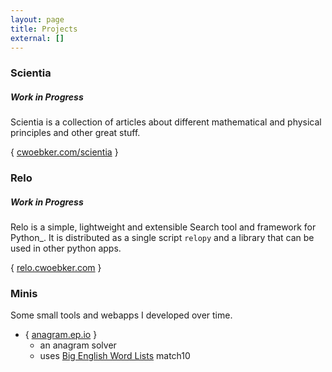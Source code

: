 ```yaml
---
layout: page
title: Projects
external: []
---
```


### Scientia

##### Work in Progress

Scientia is a collection of articles about different mathematical and physical principles and other great stuff.

{ [cwoebker.com/scientia](/scientia) }

### Relo

##### Work in Progress

Relo is a simple, lightweight and extensible Search tool and framework for Python_. It is distributed as a
single script `relopy` and a library that can be used in other python apps.

{ [relo.cwoebker.com](http://relo.cwoebker.com) }

### Minis

Some small tools and webapps I developed over time.

- { [anagram.ep.io](anagram.ep.io) }
	- an anagram solver
	- uses [Big English Word Lists](http://www.keithv.com/software/wlist/) match10